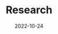 ---
title: Research
date: 2022-10-24

type: landing

sections:
  - block: people
    content:
      title: Current Projects
      # Choose which groups/teams of users to display.
      #   Edit `user_groups` in each user's profile to add them to one or more of these groups.
      user_groups:
          - Projects
      sort_by: Params.last_name
      sort_ascending: true
    design:
      show_interests: true
      show_role: true
      show_social: true
---